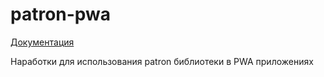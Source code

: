 # patron-pwa

[Документация](https://kosukhin.github.io/patron-pwa.site/)

Наработки для использования patron библиотеки в PWA приложениях
